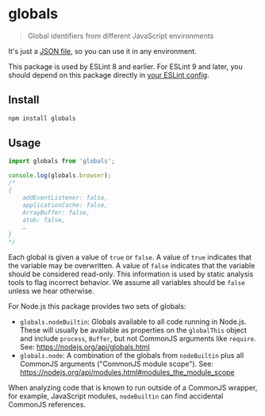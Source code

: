 # globals

> Global identifiers from different JavaScript environments

It's just a [JSON file](globals.json), so you can use it in any environment.

This package is used by ESLint 8 and earlier. For ESLint 9 and later, you should depend on this package directly in [your ESLint config](https://eslint.org/docs/latest/use/configure/language-options#predefined-global-variables).

## Install

```sh
npm install globals
```

## Usage

```js
import globals from 'globals';

console.log(globals.browser);
/*
{
	addEventListener: false,
	applicationCache: false,
	ArrayBuffer: false,
	atob: false,
	…
}
*/
```

Each global is given a value of `true` or `false`. A value of `true` indicates that the variable may be overwritten. A value of `false` indicates that the variable should be considered read-only. This information is used by static analysis tools to flag incorrect behavior. We assume all variables should be `false` unless we hear otherwise.

For Node.js this package provides two sets of globals:

- `globals.nodeBuiltin`: Globals available to all code running in Node.js.
	These will usually be available as properties on the `globalThis` object and include `process`, `Buffer`, but not CommonJS arguments like `require`.
	See: https://nodejs.org/api/globals.html
- `globals.node`: A combination of the globals from `nodeBuiltin` plus all CommonJS arguments ("CommonJS module scope").
	See: https://nodejs.org/api/modules.html#modules_the_module_scope

When analyzing code that is known to run outside of a CommonJS wrapper, for example, JavaScript modules, `nodeBuiltin` can find accidental CommonJS references.
